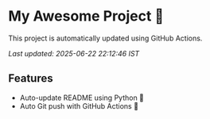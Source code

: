 # My Awesome Project 🚀

This project is automatically updated using GitHub Actions.

_Last updated: 2025-06-22 22:12:46 IST_

## Features
- Auto-update README using Python 🐍
- Auto Git push with GitHub Actions 🤖

